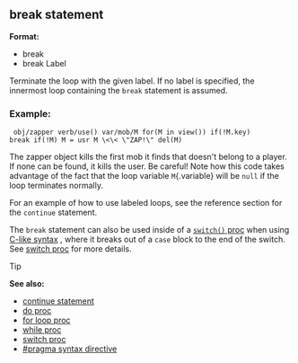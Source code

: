 ## break statement

<!-- -->
**Format:**
+   break
+   break Label


Terminate the loop with the given label. If no label is
specified, the innermost loop containing the `break` statement is
assumed.
### Example:

```
 obj/zapper verb/use() var/mob/M for(M in view()) if(!M.key)
break if(!M) M = usr M \<\< \"ZAP!\" del(M) 
```
 

The
zapper object kills the first mob it finds that doesn\'t belong to a
player. If none can be found, it kills the user. Be careful! Note how
this code takes advantage of the fact that the loop variable
`M`{.variable} will be `null` if the loop terminates normally.


For an example of how to use labeled loops, see the reference
section for the `continue` statement. 

The `break` statement can
also be used inside of a [`switch()` proc](/ref/proc/switch.md)  when using
[C-like syntax](/ref/DM/preprocessor/pragma/syntax.md) , where it breaks out of
a `case` block to the end of the switch. See [switch
proc](/ref/proc/switch.md) for more details.

> [!TIP] 
> **See also:**
> +   [continue statement](/ref/proc/continue.md) 
> +   [do proc](/ref/proc/do.md) 
> +   [for loop proc](/ref/proc/for/loop.md) 
> +   [while proc](/ref/proc/while.md) 
> +   [switch proc](/ref/proc/switch.md) 
> +   [#pragma syntax directive](/ref/DM/preprocessor/pragma/syntax.md) 